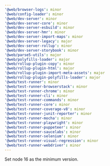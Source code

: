 ```yaml
---
'@web/browser-logs': minor
'@web/config-loader': minor
'@web/dev-server': minor
'@web/dev-server-core': minor
'@web/dev-server-esbuild': minor
'@web/dev-server-hmr': minor
'@web/dev-server-import-maps': minor
'@web/dev-server-legacy': major
'@web/dev-server-rollup': minor
'@web/dev-server-storybook': minor
'@web/parse5-utils': major
'@web/polyfills-loader': major
'@web/rollup-plugin-copy': minor
'@web/rollup-plugin-html': major
'@web/rollup-plugin-import-meta-assets': major
'@web/rollup-plugin-polyfills-loader': major
'@web/test-runner': minor
'@web/test-runner-browserstack': minor
'@web/test-runner-chrome': minor
'@web/test-runner-cli': minor
'@web/test-runner-commands': minor
'@web/test-runner-core': minor
'@web/test-runner-coverage-v8': minor
'@web/test-runner-junit-reporter': minor
'@web/test-runner-mocha': minor
'@web/test-runner-playwright': minor
'@web/test-runner-puppeteer': minor
'@web/test-runner-saucelabs': minor
'@web/test-runner-selenium': minor
'@web/test-runner-visual-regression': minor
'@web/test-runner-webdriver': minor
---
```


Set node 16 as the minimum version.
